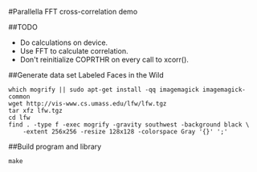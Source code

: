 #Parallella FFT cross-correlation demo

##TODO

* Do calculations on device.
* Use FFT to calculate correlation.
* Don't reinitialize COPRTHR on every call to xcorr().


##Generate data set
Labeled Faces in the Wild

```
which mogrify || sudo apt-get install -qq imagemagick imagemagick-common
wget http://vis-www.cs.umass.edu/lfw/lfw.tgz
tar xfz lfw.tgz
cd lfw
find . -type f -exec mogrify -gravity southwest -background black \
	-extent 256x256 -resize 128x128 -colorspace Gray '{}' ';'
```

##Build program and library

```
make
```
